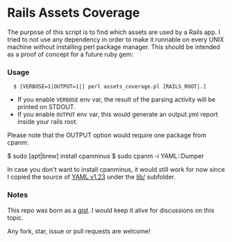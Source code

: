 # Rails Assets Coverage

The purpose of this script is to find which assets are used by a Rails app.
I tried to not use any dependency in order to make it runnable on every UNIX machine without installing perl package manager.
This should be intended as a proof of concept for a future ruby gem:

### Usage

```
  $ [VERBOSE=1|OUTPUT=1|] perl assets_coverage.pl [RAILS_ROOT|.]
```

- If you enable `VERBOSE` env var, the result of the parsing activity will be printed on STDOUT.
- If you enable `OUTPUT` env var, this would generate an output.yml report inside your rails root.

Please note that the OUTPUT option would require one package from cpanm:

  $ sudo [apt|brew] install cpanminus
  $ sudo cpanm -i YAML::Dumper

In case you don't want to install cpanminus, it would still work for now since I copied the source of [YAML v1.23](http://search.cpan.org/dist/YAML/lib/YAML/Dumper.pod) under the [lib/](lib/) subfolder.

### Notes

This repo was born as a [gist](https://gist.github.com/mberlanda/ccabea23498d32f27f4591eb4d78a4be). I would keep it alive for discussions on this topic.

Any fork, star, issue or pull requests are welcome!

